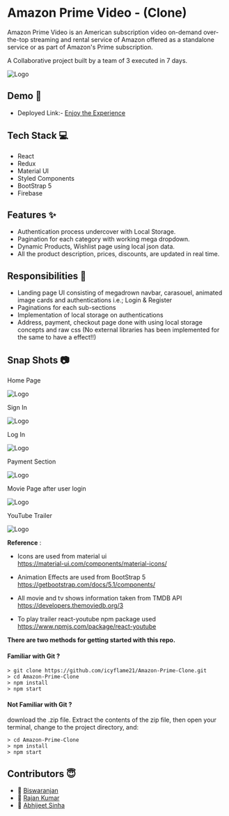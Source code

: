 
# Amazon Prime Video - (Clone)

Amazon Prime Video is an American subscription video on-demand over-the-top streaming and rental service of Amazon offered as a standalone service or as part of Amazon's Prime subscription.

A Collaborative project built by a team of 3 executed in 7 days.


![Logo](https://m.media-amazon.com/images/G/01/primevideo/seo//primevideo-seo-logo._CB1544649803_.png)


## Demo  🎥

- Deployed Link:- [Enjoy the Experience](https://amazonprime-clone.netlify.app/)


## Tech Stack 💻

- React
- Redux
- Material UI
- Styled Components
- BootStrap 5
- Firebase 


## Features ✨

- Authentication process undercover with Local Storage.
- Pagination for each category with working mega dropdown.
- Dynamic Products, Wishlist page using local json data.
- All the product description, prices, discounts, are updated in real time.

## Responsibilities 💪

- Landing page UI consisting of megadrown navbar, carasouel, animated image cards and authentications i.e.; Login & Register 
- Paginations for each sub-sections
- Implementation of local storage on authentications
- Address, payment, checkout page done with using local storage concepts and raw css (No external libraries has been implemented for the same to have a effect!!)

## Snap Shots 📷

Home Page

![Logo](https://images2.imgbox.com/fa/62/TCkJtA3F_o.jpg)

Sign In

![Logo](https://images2.imgbox.com/55/8e/f9v3aKKV_o.jpg)

Log In

![Logo](https://images2.imgbox.com/9e/9e/UZ4fDGvU_o.jpg)

Payment Section

![Logo](https://images2.imgbox.com/65/bc/20Y3bY71_o.jpg)

Movie Page after user login

![Logo](https://images2.imgbox.com/66/c3/v9VUf8vh_o.jpg)

YouTube Trailer

![Logo](https://images2.imgbox.com/9c/d8/0ZIiZwcn_o.jpg)


**Reference** : 

* Icons are used from  material ui  
    https://material-ui.com/components/material-icons/
    
* Animation Effects are used from BootStrap 5  
    https://getbootstrap.com/docs/5.1/components/

* All movie and tv shows information taken  from TMDB API 
    https://developers.themoviedb.org/3

* To play trailer react-youtube npm package used 
    https://www.npmjs.com/package/react-youtube 


**There are two methods for getting started with this repo.**


#### Familiar with Git ?

```
> git clone https://github.com/icyflame21/Amazon-Prime-Clone.git
> cd Amazon-Prime-Clone
> npm install
> npm start
```

#### Not Familiar with Git ?
download the .zip file.  Extract the contents of the zip file, then open your terminal, change to the project directory, and:

```
> cd Amazon-Prime-Clone
> npm install
> npm start
```


## Contributors  😇


- 👤 [Biswaranjan](https://www.github.com/icyflame21)
- 👤 [Rajan Kumar](https://www.github.com/Rajan1397)
- 👤 [Abhijeet Sinha](https://www.github.com/Abhijeetsinha471)



